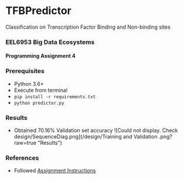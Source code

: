 # TFBPredictor
Classification on Transcription Factor Binding and Non-binding sites
### EEL6953 Big Data Ecosystems
#### Programming Assignment 4

### Prerequisites
 - Python 3.6+
 - Execute from terminal
  - `pip install -r requirements.txt`
  - `python predictor.py`

### Results
- Obtained 70.16% Validation set accuracy
![Could not display. Check design/SequenceDiag.png](/design/Training and Validation .png?raw=true "Results")

### References
- Followed <a href="design/Programming-Assignment-3-Genomics.pdf">Assignment Instructions</a>
